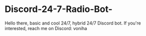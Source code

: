 # Discord-24-7-Radio-Bot-
Hello there, basic and cool 24/7, hybrid 24/7 Discord bot. If you're interested, reach me on Discord: voniha

